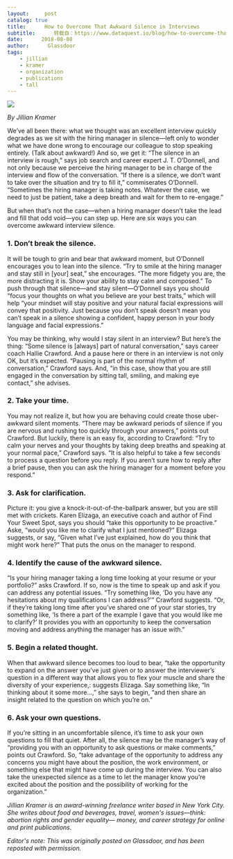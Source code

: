 ```yaml
---
layout:     post
catalog: true
title:      How to Overcome That Awkward Silence in Interviews
subtitle:      转载自：https://www.dataquest.io/blog/how-to-overcome-that-awkward-silence-in-interviews/
date:      2018-08-08
author:      Glassdoor
tags:
    - jillian
    - kramer
    - organization
    - publications
    - tall
---
```


![](https://www.dataquest.io/blog/content/images/2018/05/silhouette-3114841_1280.png)


*By Jillian Kramer*

We’ve all been there: what we thought was an excellent interview quickly degrades as we sit with the hiring manager in silence—left only to wonder what we have done wrong to encourage our colleague to stop speaking entirely. (Talk about awkward!) And so, we get it: “The silence in an interview is rough,” says job search and career expert J. T. O’Donnell, and not only because we perceive the hiring manager to be in charge of the interview and flow of the conversation. “If there is a silence, we don’t want to take over the situation and try to fill it,” commiserates O’Donnell. “Sometimes the hiring manager is taking notes. Whatever the case, we need to just be patient, take a deep breath and wait for them to re-engage.”

But when that’s not the case—when a hiring manager doesn’t take the lead and fill that odd void—you can step up. Here are six ways you can overcome awkward interview silence.

### 1. Don’t break the silence.

It will be tough to grin and bear that awkward moment, but O’Donnell encourages you to lean into the silence. “Try to smile at the hiring manager and stay still in [your] seat,” she encourages. “The more fidgety you are, the more distracting it is. Show your ability to stay calm and composed.” To push through that silence—and stay silent—O’Donnell says you should “focus your thoughts on what you believe are your best traits,” which will help “your mindset will stay positive and your natural facial expressions will convey that positivity. Just because you don’t speak doesn’t mean you can’t speak in a silence showing a confident, happy person in your body language and facial expressions.”

You may be thinking, why would I stay silent in an interview? But here’s the thing: “Some silence is [always] part of natural conversation,” says career coach Hallie Crawford. And a pause here or there in an interview is not only OK, but it’s expected. “Pausing is part of the normal rhythm of conversation,” Crawford says. And, “in this case, show that you are still engaged in the conversation by sitting tall, smiling, and making eye contact,” she advises.

### 2. Take your time.

You may not realize it, but how you are behaving could create those uber-awkward silent moments. “There may be awkward periods of silence if you are nervous and rushing too quickly through your answers,” points out Crawford. But luckily, there is an easy fix, according to Crawford: “Try to calm your nerves and your thoughts by taking deep breaths and speaking at your normal pace,” Crawford says. “It is also helpful to take a few seconds to process a question before you reply. If you aren’t sure how to reply after a brief pause, then you can ask the hiring manager for a moment before you respond.”

### 3. Ask for clarification.

Picture it: you give a knock-it-out-of-the-ballpark answer, but you are still met with crickets. Karen Elizaga, an executive coach and author of Find Your Sweet Spot, says you should “take this opportunity to be proactive.” Aske, “would you like me to clarify what I just mentioned?” Elizaga suggests, or say, “Given what I’ve just explained, how do you think that might work here?” That puts the onus on the manager to respond.

### 4. Identify the cause of the awkward silence.

“Is your hiring manager taking a long time looking at your resume or your portfolio?” asks Crawford. If so, now is the time to speak up and ask if you can address any potential issues. “Try something like, ‘Do you have any hesitations about my qualifications I can address?’” Crawford suggests. “Or, if they’re taking long time after you’ve shared one of your star stories, try something like, ‘Is there a part of the example I gave that you would like me to clarify?’ It provides you with an opportunity to keep the conversation moving and address anything the manager has an issue with.”

### 5. Begin a related thought.

When that awkward silence becomes too loud to bear, “take the opportunity to expand on the answer you’ve just given or to answer the interviewer’s question in a different way that allows you to flex your muscle and share the diversity of your experience,: suggests Elizaga. Say something like, “In thinking about it some more…,” she says to begin, “and then share an insight related to the question on which you’re on.”

### 6. Ask your own questions.

If you’re sitting in an uncomfortable silence, it’s time to ask your own questions to fill that quiet. After all, the silence may be the manager’s way of “providing you with an opportunity to ask questions or make comments,” points out Crawford. So, “take advantage of the opportunity to address any concerns you might have about the position, the work environment, or something else that might have come up during the interview. You can also take the unexpected silence as a time to let the manager know you’re excited about the position and the possibility of working for the organization.”

*Jillian Kramer is an award-winning freelance writer based in New York City. She writes about food and beverages, travel, women's issues—think: abortion rights and gender equality— money, and career strategy for online and print publications.*

*Editor's note: This was originally posted on Glassdoor, and has been reposted with permission.*
